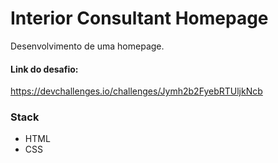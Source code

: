# Interior Consultant Homepage
Desenvolvimento de uma homepage.

#### Link do desafio: 
https://devchallenges.io/challenges/Jymh2b2FyebRTUljkNcb


### Stack
- HTML
- CSS